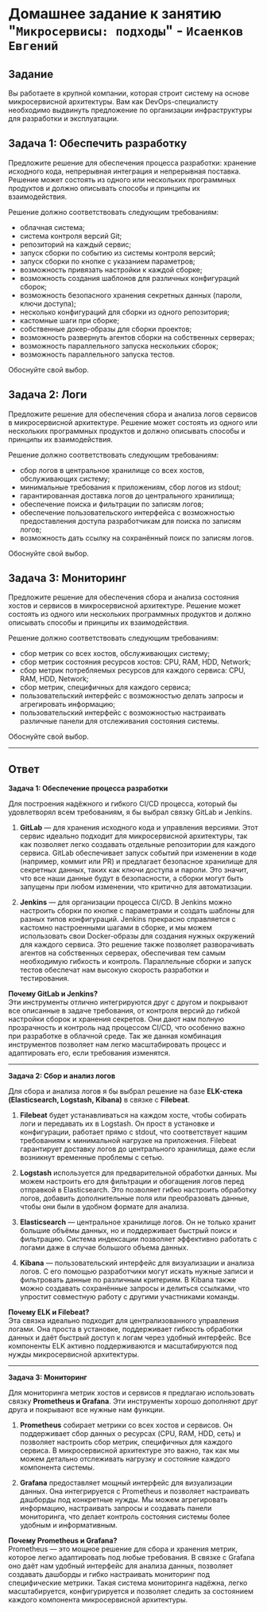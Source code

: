 # Домашнее задание к занятию "`Микросервисы: подходы`" - `Исаенков Евгений`

## Задание

Вы работаете в крупной компании, которая строит систему на основе микросервисной архитектуры.
Вам как DevOps-специалисту необходимо выдвинуть предложение по организации инфраструктуры для разработки и эксплуатации.


## Задача 1: Обеспечить разработку

Предложите решение для обеспечения процесса разработки: хранение исходного кода, непрерывная интеграция и непрерывная поставка. 
Решение может состоять из одного или нескольких программных продуктов и должно описывать способы и принципы их взаимодействия.

Решение должно соответствовать следующим требованиям:
- облачная система;
- система контроля версий Git;
- репозиторий на каждый сервис;
- запуск сборки по событию из системы контроля версий;
- запуск сборки по кнопке с указанием параметров;
- возможность привязать настройки к каждой сборке;
- возможность создания шаблонов для различных конфигураций сборок;
- возможность безопасного хранения секретных данных (пароли, ключи доступа);
- несколько конфигураций для сборки из одного репозитория;
- кастомные шаги при сборке;
- собственные докер-образы для сборки проектов;
- возможность развернуть агентов сборки на собственных серверах;
- возможность параллельного запуска нескольких сборок;
- возможность параллельного запуска тестов.

Обоснуйте свой выбор.

## Задача 2: Логи

Предложите решение для обеспечения сбора и анализа логов сервисов в микросервисной архитектуре.
Решение может состоять из одного или нескольких программных продуктов и должно описывать способы и принципы их взаимодействия.

Решение должно соответствовать следующим требованиям:
- сбор логов в центральное хранилище со всех хостов, обслуживающих систему;
- минимальные требования к приложениям, сбор логов из stdout;
- гарантированная доставка логов до центрального хранилища;
- обеспечение поиска и фильтрации по записям логов;
- обеспечение пользовательского интерфейса с возможностью предоставления доступа разработчикам для поиска по записям логов;
- возможность дать ссылку на сохранённый поиск по записям логов.

Обоснуйте свой выбор.

## Задача 3: Мониторинг

Предложите решение для обеспечения сбора и анализа состояния хостов и сервисов в микросервисной архитектуре.
Решение может состоять из одного или нескольких программных продуктов и должно описывать способы и принципы их взаимодействия.

Решение должно соответствовать следующим требованиям:
- сбор метрик со всех хостов, обслуживающих систему;
- сбор метрик состояния ресурсов хостов: CPU, RAM, HDD, Network;
- сбор метрик потребляемых ресурсов для каждого сервиса: CPU, RAM, HDD, Network;
- сбор метрик, специфичных для каждого сервиса;
- пользовательский интерфейс с возможностью делать запросы и агрегировать информацию;
- пользовательский интерфейс с возможностью настраивать различные панели для отслеживания состояния системы.

Обоснуйте свой выбор.

---

## Ответ

**Задача 1: Обеспечение процесса разработки**

Для построения надёжного и гибкого CI/CD процесса, который бы удовлетворял всем требованиям, я бы выбрал связку GitLab и Jenkins.

1. **GitLab** — для хранения исходного кода и управления версиями. Этот сервис идеально подходит для микросервисной архитектуры, так как позволяет легко создавать отдельные репозитории для каждого сервиса. GitLab обеспечивает запуск событий при изменении в коде (например, коммит или PR) и предлагает безопасное хранилище для секретных данных, таких как ключи доступа и пароли. Это значит, что все наши данные будут в безопасности, а сборки могут быть запущены при любом изменении, что критично для автоматизации.

2. **Jenkins** — для организации процесса CI/CD. В Jenkins можно настроить сборки по кнопке с параметрами и создать шаблоны для разных типов конфигураций. Jenkins прекрасно справляется с кастомно настроенными шагами в сборке, и мы можем использовать свои Docker-образы для создания нужных окружений для каждого сервиса. Это решение также позволяет разворачивать агентов на собственных серверах, обеспечивая тем самым необходимую гибкость и контроль. Параллельные сборки и запуск тестов обеспечат нам высокую скорость разработки и тестирования.

**Почему GitLab и Jenkins?**  
Эти инструменты отлично интегрируются друг с другом и покрывают все описанные в задаче требования, от контроля версий до гибкой настройки сборок и хранения секретов. Они дают нам полную прозрачность и контроль над процессом CI/CD, что особенно важно при разработке в облачной среде. Так же данная комбинация инструментов позволяет нам легко масштабировать процесс и адаптировать его, если требования изменятся.

---

**Задача 2: Сбор и анализ логов**

Для сбора и анализа логов я бы выбрал решение на базе **ELK-стека (Elasticsearch, Logstash, Kibana)** в связке с **Filebeat**.

1. **Filebeat** будет устанавливаться на каждом хосте, чтобы собирать логи и передавать их в Logstash. Он прост в установке и конфигурации, работает прямо с stdout, что соответствует нашим требованиям к минимальной нагрузке на приложения. Filebeat гарантирует доставку логов до центрального хранилища, даже если возникнут временные проблемы с сетью.

2. **Logstash** используется для предварительной обработки данных. Мы можем настроить его для фильтрации и обогащения логов перед отправкой в Elasticsearch. Это позволяет гибко настроить обработку логов, добавить дополнительные поля или преобразовать данные, чтобы они были в удобном формате для анализа.

3. **Elasticsearch** — центральное хранилище логов. Он не только хранит большие объёмы данных, но и поддерживает быстрый поиск и фильтрацию. Система индексации позволяет эффективно работать с логами даже в случае большого объема данных.

4. **Kibana** — пользовательский интерфейс для визуализации и анализа логов. С его помощью разработчики могут искать нужные записи и фильтровать данные по различным критериям. В Kibana также можно создавать сохранённые запросы и делиться ссылками, что упростит совместную работу с другими участниками команды.

**Почему ELK и Filebeat?**  
Эта связка идеально подходит для централизованного управления логами. Она проста в установке, поддерживает гибкость обработки данных и даёт быстрый доступ к логам через удобный интерфейс. Все компоненты ELK активно поддерживаются и масштабируются под нужды микросервисной архитектуры.

---

**Задача 3: Мониторинг**

Для мониторинга метрик хостов и сервисов я предлагаю использовать связку **Prometheus и Grafana**. Эти инструменты хорошо дополняют друг друга и покрывают все нужные нам функции.

1. **Prometheus** собирает метрики со всех хостов и сервисов. Он поддерживает сбор данных о ресурсах (CPU, RAM, HDD, сеть) и позволяет настроить сбор метрик, специфичных для каждого сервиса. В микросервисной архитектуре это важно, так как мы можем детально отслеживать нагрузку и состояние каждого компонента системы.

2. **Grafana** предоставляет мощный интерфейс для визуализации данных. Она интегрируется с Prometheus и позволяет настраивать дашборды под конкретные нужды. Мы можем агрегировать информацию, настраивать запросы и создавать панели мониторинга, что делает контроль состояния системы более удобным и информативным.

**Почему Prometheus и Grafana?**  
Prometheus — это мощное решение для сбора и хранения метрик, которое легко адаптировать под любые требования. В связке с Grafana оно даёт нам удобный интерфейс для анализа данных, позволяет создавать дашборды и гибко настраивать мониторинг под специфические метрики. Такая система мониторинга надёжна, легко масштабируется, конфигурируется и позволяет следить за состоянием каждого компонента микросервисной архитектуры.